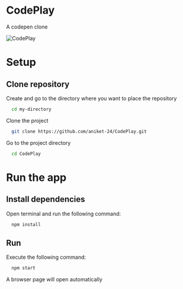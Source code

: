 # CodePlay

A codepen clone

![CodePlay](https://user-images.githubusercontent.com/76562459/190083333-b4869072-4aa0-476a-b93e-a63e4264ae90.gif)

# Setup

## Clone repository

Create and go to the directory where you want to place the repository

```bash
  cd my-directory
```

Clone the project

```bash
  git clone https://github.com/aniket-24/CodePlay.git
```

Go to the project directory

```bash
  cd CodePlay
```

# Run the app

## Install dependencies

Open terminal and run the following command:

```bash
  npm install
```

## Run

Execute the following command:

```bash
  npm start
```

A browser page will open automatically



